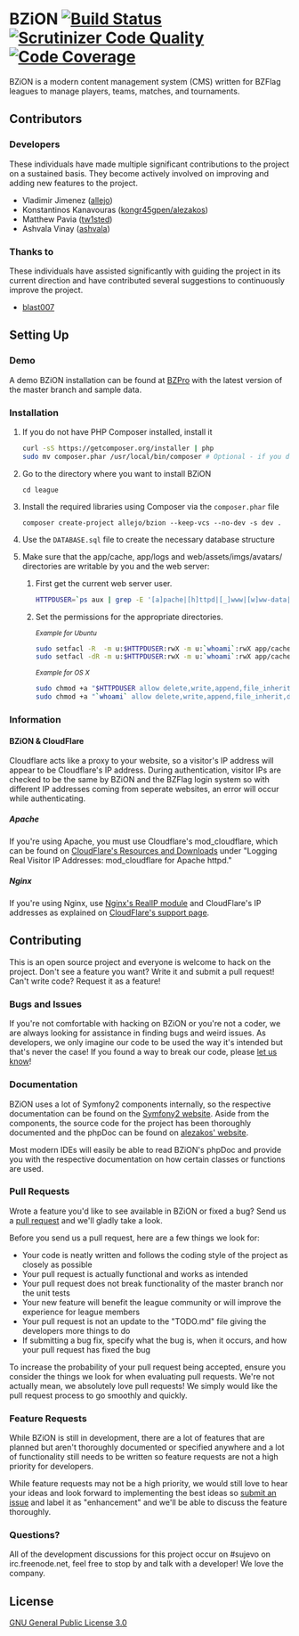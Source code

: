 # BZiON [![Build Status](https://travis-ci.org/allejo/bzion.png?branch=master)](https://travis-ci.org/allejo/bzion) [![Scrutinizer Code Quality](https://scrutinizer-ci.com/g/allejo/bzion/badges/quality-score.png?s=291afbdf9d3ff68b2e2f44e9d02533795bcbf107)](https://scrutinizer-ci.com/g/allejo/bzion/) [![Code Coverage](https://scrutinizer-ci.com/g/allejo/bzion/badges/coverage.png?b=master)](https://scrutinizer-ci.com/g/allejo/bzion/?branch=master)

BZiON is a modern content management system (CMS) written for BZFlag leagues to manage players, teams, matches, and tournaments.

## Contributors

### Developers

These individuals have made multiple significant contributions to the project on a sustained basis. They become actively involved on improving and adding new features to the project.

- Vladimir Jimenez ([allejo](https://github.com/allejo))
- Konstantinos Kanavouras ([kongr45gpen/alezakos](https://github.com/kongr45gpen))
- Matthew Pavia ([tw1sted](https://github.com/mattpavia))
- Ashvala Vinay ([ashvala](https://github.com/Ashvala))

### Thanks to

These individuals have assisted significantly with guiding the project in its current direction and have contributed several suggestions to continuously improve the project.

- [blast007](https://github.com/blast007)

## Setting Up

### Demo

A demo BZiON installation can be found at [BZPro](http://bzpro.net/bzion/web/dev.php) with the latest version of the master branch and sample data.

### Installation

1. If you do not have PHP Composer installed, install it

    ```bash
    curl -sS https://getcomposer.org/installer | php
    sudo mv composer.phar /usr/local/bin/composer # Optional - if you don't run this step, you will need to use the path of the new composer.phar file every time you invoke it
    ```

2. Go to the directory where you want to install BZiON

      `cd league`

3. Install the required libraries using Composer via the `composer.phar` file

      `composer create-project allejo/bzion --keep-vcs --no-dev -s dev .`

4. Use the `DATABASE.sql` file to create the necessary database structure

5. Make sure that the app/cache, app/logs and web/assets/imgs/avatars/ directories
   are writable by you and the web server:

   1. First get the current web server user.

      ```bash
      HTTPDUSER=`ps aux | grep -E '[a]pache|[h]ttpd|[_]www|[w]ww-data|[n]ginx' | grep -v root | head -1 | cut -d\  -f1`
      ```

   2. Set the permissions for the appropriate directories.

      <sub>_Example for Ubuntu_</sub>
      ```bash
      sudo setfacl -R  -m u:$HTTPDUSER:rwX -m u:`whoami`:rwX app/cache app/logs web/assets/imgs/avatars/
      sudo setfacl -dR -m u:$HTTPDUSER:rwX -m u:`whoami`:rwX app/cache app/logs web/assets/imgs/avatars/
      ```

      <sub>_Example for OS X_</sub>
      ```bash
      sudo chmod +a "$HTTPDUSER allow delete,write,append,file_inherit,directory_inherit" app/cache app/logs web/assets/imgs/avatars/
      sudo chmod +a "`whoami` allow delete,write,append,file_inherit,directory_inherit" app/cache app/logs web/assets/imgs/avatars/
      ```

### Information

#### BZiON & CloudFlare

Cloudflare acts like a proxy to your website, so a visitor's IP address will appear to be Cloudflare's IP address. During authentication, visitor IPs are checked to be the same by BZiON and the BZFlag login system so with different IP addresses coming from seperate websites, an error will occur while authenticating.

##### Apache

If you're using Apache, you must use Cloudflare's mod_cloudflare, which can be found on [CloudFlare's Resources and Downloads](https://www.cloudflare.com/resources-downloads) under "Logging Real Visitor IP Addresses: mod_cloudflare for Apache httpd."

##### Nginx

If you're using Nginx, use [Nginx's RealIP module](http://nginx.org/en/docs/http/ngx_http_realip_module.html) and CloudFlare's IP addresses as explained on [CloudFlare's support page](https://support.cloudflare.com/hc/en-us/articles/200170706-Does-CloudFlare-have-an-IP-module-for-Nginx-).

## Contributing

This is an open source project and everyone is welcome to hack on the project. Don't see a feature you want? Write it and submit a pull request! Can't write code? Request it as a feature!

### Bugs and Issues

If you're not comfortable with hacking on BZiON or you're not a coder, we are always looking for assistance in finding bugs and weird issues. As developers, we only imagine our code to be used the way it's intended but that's never the case! If you found a way to break our code, please [let us know](https://github.com/allejo/bzion/issues)!

### Documentation

BZiON uses a lot of Symfony2 components internally, so the respective documentation can be found on the [Symfony2 website](http://symfony.com/doc/current/index.html). Aside from the components, the source code for the project has been thoroughly documented and the phpDoc can be found on [alezakos' website](http://helit.org/bziondoc/phpdoc/).

Most modern IDEs will easily be able to read BZiON's phpDoc and provide you with the respective documentation on how certain classes or functions are used.

### Pull Requests

Wrote a feature you'd like to see available in BZiON or fixed a bug? Send us a [pull request](https://github.com/allejo/bzion/pulls) and we'll gladly take a look.

Before you send us a pull request, here are a few things we look for:

- Your code is neatly written and follows the coding style of the project as closely as possible
- Your pull request is actually functional and works as intended
- Your pull request does not break functionality of the master branch nor the unit tests
- Your new feature will benefit the league community or will improve the experience for league members
- Your pull request is not an update to the "TODO.md" file giving the developers more things to do
- If submitting a bug fix, specify what the bug is, when it occurs, and how your pull request has fixed the bug

To increase the probability of your pull request being accepted, ensure you consider the things we look for when evaluating pull requests. We're not actually mean, we absolutely love pull requests! We simply would like the pull request process to go smoothly and quickly.

### Feature Requests

While BZiON is still in development, there are a lot of features that are planned but aren't thoroughly documented or specified anywhere and a lot of functionality still needs to be written so feature requests are not a high priority for developers.

While feature requests may not be a high priority, we would still love to hear your ideas and look forward to implementing the best ideas so [submit an issue](https://github.com/allejo/bzion/issues) and label it as "enhancement" and we'll be able to discuss the feature thoroughly.

### Questions?

All of the development discussions for this project occur on #sujevo on irc.freenode.net, feel free to stop by and talk with a developer! We love the company.

## License

[GNU General Public License 3.0](https://github.com/allejo/bzion/blob/master/LICENSE.md)
